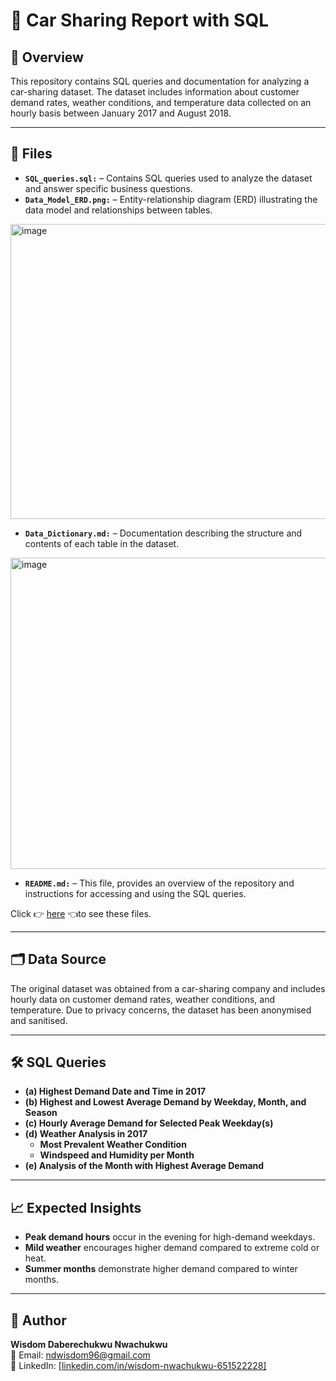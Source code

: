 # 🚗 Car Sharing Report with SQL

## 📌 Overview
This repository contains SQL queries and documentation for analyzing a car-sharing dataset. The dataset includes information about customer demand rates, weather conditions, and temperature data collected on an hourly basis between January 2017 and August 2018.

---

## 📂 Files
- **`SQL_queries.sql:`** – Contains SQL queries used to analyze the dataset and answer specific business questions.
- **`Data_Model_ERD.png:`** – Entity-relationship diagram (ERD) illustrating the data model and relationships between tables.
<img width="841" height="472" alt="image" src="https://github.com/user-attachments/assets/12cd8888-cea1-470c-a8e3-abda99d7fb1b" />


- **`Data_Dictionary.md:`** – Documentation describing the structure and contents of each table in the dataset.
<img width="928" height="498" alt="image" src="https://github.com/user-attachments/assets/78c37dee-6b40-47ba-88d5-8a2ebaef0db7" />


- **`README.md:`** – This file, provides an overview of the repository and instructions for accessing and using the SQL queries.

Click 👉 [here](https://drive.google.com/drive/folders/11tAe7FVzDlqzvVVmpOehkcqNq0J-jLjD?usp=drive_link) 👈to see these files.

---

## 🗂️ Data Source
The original dataset was obtained from a car-sharing company and includes hourly data on customer demand rates, weather conditions, and temperature. Due to privacy concerns, the dataset has been anonymised and sanitised.

---

## 🛠️ SQL Queries

- **(a) Highest Demand Date and Time in 2017**
- **(b) Highest and Lowest Average Demand by Weekday, Month, and Season**
- **(c) Hourly Average Demand for Selected Peak Weekday(s)**
- **(d) Weather Analysis in 2017**
  - **Most Prevalent Weather Condition**
  - **Windspeed and Humidity per Month**
- **(e) Analysis of the Month with Highest Average Demand**

---

## 📈 Expected Insights
- **Peak demand hours** occur in the evening for high-demand weekdays.  
- **Mild weather** encourages higher demand compared to extreme cold or heat.  
- **Summer months** demonstrate higher demand compared to winter months.  

---

## 👤 Author
**Wisdom Daberechukwu Nwachukwu**  
📧 Email: [ndwisdom96@gmail.com](mailto:ndwisdom96@gmail.com)  
🔗 LinkedIn: [[linkedin.com/in/wisdom-nwachukwu-651522228]](https://www.linkedin.com/in/wisdom-d-nwachukwu-9a3523357/)




